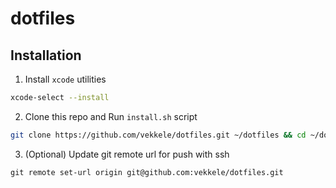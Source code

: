 # dotfiles

## Installation

1. Install `xcode` utilities
```sh
xcode-select --install
```

2. Clone this repo and Run `install.sh` script

```sh
git clone https://github.com/vekkele/dotfiles.git ~/dotfiles && cd ~/dotfiles && sh ~/dotfiles/install.sh
```

3. (Optional) Update git remote url for push with ssh
```
git remote set-url origin git@github.com:vekkele/dotfiles.git
```